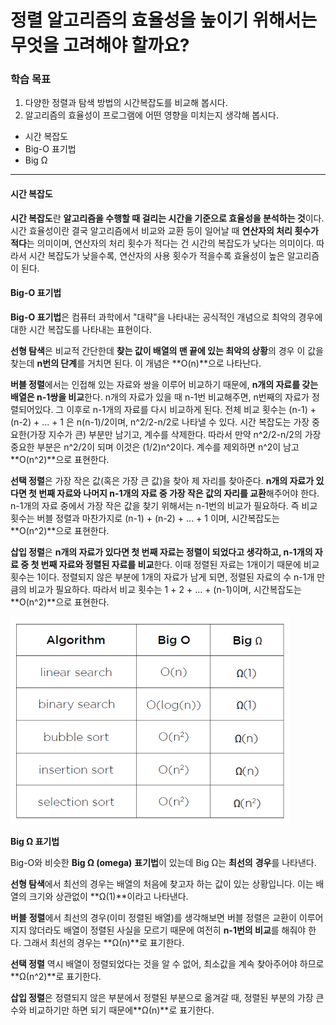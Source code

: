 # 정렬 알고리즘의 효율성을 높이기 위해서는 무엇을 고려해야 할까요?

### 학습 목표

1. 다양한 정렬과 탐색 방법의 시간복잡도를 비교해 봅시다.
2. 알고리즘의 효율성이 프로그램에 어떤 영향을 미치는지 생각해 봅시다.

* 시간 복잡도
* Big-O 표기법
* Big Ω

---

#### 시간 복잡도

**시간 복잡도**란 **알고리즘을 수행할 때 걸리는 시간을 기준으로 효율성을 분석하는 것**이다. 시간 효율성이란 결국 알고리즘에서 비교와 교환 등이 일어날 때 **연산자의 처리 횟수가 적다**는 의미이며, 연산자의 처리 횟수가 적다는 건 시간의 복잡도가 낮다는 의미이다. 따라서 시간 복잡도가 낮을수록, 연산자의 사용 횟수가 적을수록 효율성이 높은 알고리즘이 된다.

#### Big-O 표기법

**Big-O 표기법**은 컴퓨터 과학에서 "대략"을 나타내는 공식적인 개념으로 최악의 경우에 대한 시간 복잡도를 나타내는 표현이다. 

**선형 탐색**은 비교적 간단한데 **찾는 값이 배열의 맨 끝에 있는 최악의 상황**의 경우 이 값을 찾는데 **n번의 단계**를 거치면 된다. 이 개념은 **O(n)**으로 나타난다.

**버블 정렬**에서는 인접해 있는 자료와 쌍을 이루어 비교하기 때문에, **n개의 자료를 갖는 배열은 n-1쌍을 비교**한다. n개의 자료가 있을 때 n-1번 비교해주면, n번째의 자료가 정렬되어있다. 그 이후로 n-1개의 자료를 다시 비교하게 된다. 전체 비교 횟수는 (n-1) + (n-2) + ... + 1 은 n(n-1)/2이며, n^2/2-n/2로 나타낼 수 있다. 시간 복잡도는 가장 중요한(가장 지수가 큰) 부분만 남기고, 계수를 삭제한다. 따라서 만약 n^2/2-n/2의 가장 중요한 부분은 n^2/2이 되며 이것은 (1/2)n^2이다. 계수를 제외하면 n^2이 남고 **O(n^2)**으로 표현한다.

**선택 정렬**은 가장 작은 값(혹은 가장 큰 값)을 찾아 제 자리를 찾아준다. **n개의 자료가 있다면 첫 번째 자료와 나머지 n-1개의 자료 중 가장 작은 값의 자리를 교환**해주어야 한다. n-1개의 자료 중에서 가장 작은 값을 찾기 위해서는 n-1번의 비교가 필요하다. 즉 비교 횟수는 버블 정렬과 마찬가지로 (n-1) + (n-2) + ... + 1 이며, 시간복잡도는 **O(n^2)**으로 표현한다.

**삽입 정렬**은 **n개의 자료가 있다면 첫 번째 자료는 정렬이 되었다고 생각하고, n-1개의 자료 중 첫 번째 자료와 정렬된 자료를 비교**한다. 이때 정렬된 자료는 1개이기 때문에 비교 횟수는 1이다. 정렬되지 않은 부분에 1개의 자료가 남게 되면, 정렬된 자료의 수 n-1개 만큼의 비교가 필요하다. 따라서 비교 횟수는 1 + 2 + ... + (n-1)이며, 시간복잡도는 **O(n^2)**으로 표현한다.

![image-20211007232232937](md-images/image-20211007232232937.png)

**Big Ω 표기법**

Big-O와 비슷한 **Big Ω (omega)** **표기법**이 있는데 Big Ω는 **최선의** **경우**를 나타낸다.

**선형 탐색**에서 최선의 경우는 배열의 처음에 찾고자 하는 값이 있는 상황입니다. 이는 배열의 크기와 상관없이 **Ω(1)**이라고 나타낸다.

**버블** **정렬**에서 최선의 경우(이미 정렬된 배열)를 생각해보면 버블 정렬은 교환이 이루어지지 않더라도 배열이 정렬된 사실을 모르기 때문에 여전히 **n-1번의 비교**를 해줘야 한다. 그래서 최선의 경우는 **Ω(n)**로 표기한다.

**선택 정렬** 역시 배열이 정렬되었다는 것을 알 수 없어, 최소값을 계속 찾아주어야 하므로 **Ω(n^2)**로 표기한다.

**삽입 정렬**은 정렬되지 않은 부분에서 정렬된 부분으로 옮겨갈 때, 정렬된 부분의 가장 큰 수와 비교하기만 하면 되기 때문에**Ω(n)**로 표기한다.

